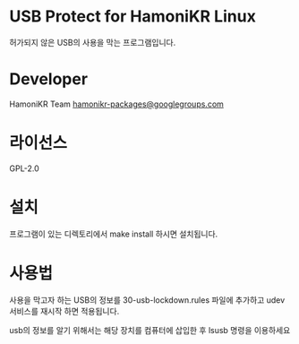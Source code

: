 # USB Protect for HamoniKR Linux

허가되지 않은 USB의 사용을 막는 프로그램입니다.

# Developer

HamoniKR Team <hamonikr-packages@googlegroups.com>

# 라이선스

GPL-2.0

# 설치

프로그램이 있는 디렉토리에서 make install 하시면 설치됩니다.

# 사용법

사용을 막고자 하는 USB의 정보를 30-usb-lockdown.rules 파일에 추가하고 udev 서비스를 재시작 하면 적용됩니다.

usb의 정보를 알기 위해서는 해당 장치를 컴퓨터에 삽입한 후 lsusb 명령을 이용하세요


